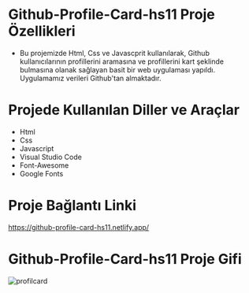 # Github-Profile-Card-hs11 Proje Özellikleri
<ul>
  <li>Bu projemizde Html, Css ve Javascprit kullanılarak, Github kullanıcılarının profillerini aramasına ve profillerini kart şeklinde bulmasına olanak sağlayan basit bir web uygulaması yapıldı. Uygulamamız verileri Github'tan almaktadır.  </li>
</ul>

# Projede Kullanılan Diller ve Araçlar

<ul>
  <li>Html</li>
  <li>Css</li>
  <li> Javascript</li>
  <li>Visual Studio Code</li>
  <li>Font-Awesome</li>
  <li>Google Fonts</li>
     
</ul>

# Proje Bağlantı Linki
https://github-profile-card-hs11.netlify.app/

# Github-Profile-Card-hs11 Proje Gifi
![profilcard](https://github.com/user-attachments/assets/d4cf5669-b086-41ae-854f-5c702bf071e1)
